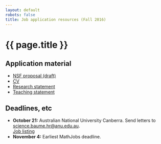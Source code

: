 ```yaml
---
layout: default
robots: false
title: Job application resources (Fall 2016)
---
```


# {{ page.title }}

## Application material

* [NSF proposal (draft)](assets/nsf2016.pdf)
* [CV](/assets/bapat-cv.pdf)
* [Research statement](assets/bapat-rs.pdf)
* [Teaching statement](assets/bapat-ts.pdf)

## Deadlines, etc

* **October 21:** Australian National University Canberra. 
Send letters to [science.baume.hr@anu.edu.au](science.baume.hr@anu.edu.au).  
[Job listing](http://jobs.anu.edu.au/cw/en/job/511070/lecturer-senior-lecturer-or-associate-professor-in-mathematical-science-female-only)
* **November 4:** Earliest MathJobs deadline.

